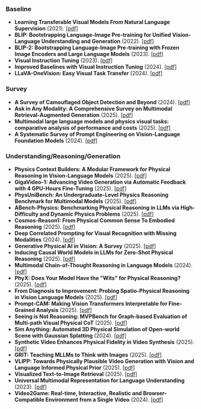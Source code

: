 ### Baseline
- **Learning Transferable Visual Models From Natural Language Supervision** (2021). [[pdf]](https://arxiv.org/abs/2103.00020)
- **BLIP: Bootstrapping Language-Image Pre-training for Unified Vision-Language Understanding and Generation** (2022). [[pdf]](https://arxiv.org/abs/2201.12086)
- **BLIP-2: Bootstrapping Language-Image Pre-training with Frozen Image Encoders and Large Language Models** (2023). [[pdf]](https://arxiv.org/abs/2301.12597)
- **Visual Instruction Tuning** (2023). [[pdf]](https://arxiv.org/abs/2304.08485)
- **Improved Baselines with Visual Instruction Tuning** (2024). [[pdf]](https://arxiv.org/abs/2310.03744)
- **LLaVA-OneVision: Easy Visual Task Transfer** (2024). [[pdf]](https://arxiv.org/abs/2408.03326)
  
### Survey
- **A Survey of Camouflaged Object Detection and Beyond** (2024). [[pdf]](https://arxiv.org/pdf/2408.14562)
- **Ask in Any Modality: A Comprehensive Survey on Multimodal Retrieval-Augmented Generation** (2025). [[pdf]](https://arxiv.org/html/2502.08826v2)
- **Multimodal large language models and physics visual tasks: comparative analysis of performance and costs** (2025). [[pdf]](https://arxiv.org/pdf/2506.19662v1)
- **A Systematic Survey of Prompt Engineering on Vision-Language Foundation Models** (2024). [[pdf]](https://arxiv.org/abs/2307.12980)

### Understanding/Reasoning/Generation
- **Physics Context Builders: A Modular Framework for Physical Reasoning in Vision-Language Models** (2025). [[pdf]](https://arxiv.org/abs/2412.08619)
- **GigaVideo-1: Advancing Video Generation via Automatic Feedback with 4 GPU-Hours Fine-Tuning** (2025). [[pdf]](https://arxiv.org/pdf/2506.10639)
- **PhysUniBench: An Undergraduate-Level Physics Reasoning Benchmark for Multimodal Models** (2025). [[pdf]](https://arxiv.org/abs/2506.17667)
- **ABench-Physics: Benchmarking Physical Reasoning in LLMs via High-Difficulty and Dynamic Physics Problems** (2025). [[pdf]](https://arxiv.org/abs/2507.04766)
- **Cosmos-Reason1: From Physical Common Sense To Embodied Reasoning** (2025). [[pdf]](https://arxiv.org/abs/2503.15558)
- **Deep Correlated Prompting for Visual Recognition with Missing Modalities** (2024). [[pdf]](https://arxiv.org/abs/2410.06558)
- **Generative Physical AI in Vision: A Survey** (2025). [[pdf]](https://arxiv.org/abs/2501.10928)
- **Inducing Causal World Models in LLMs for Zero-Shot Physical Reasoning** (2025). [[pdf]](https://arxiv.org/abs/2507.19855)
- **Multimodal Chain-of-Thought Reasoning in Language Models** (2024). [[pdf]](https://arxiv.org/abs/2302.00923)
- **PhyX: Does Your Model Have the "Wits" for Physical Reasoning?** (2025). [[pdf]](https://arxiv.org/abs/2505.15929)
- **From Diagnosis to Improvement: Probing Spatio-Physical Reasoning in Vision Language Models** (2025). [[pdf]](https://arxiv.org/abs/2508.10770)
- **Prompt-CAM: Making Vision Transformers Interpretable for Fine-Grained Analysis** (2025). [[pdf]](https://arxiv.org/abs/2501.09333)
- **Seeing is Not Reasoning: MVPBench for Graph-based Evaluation of Multi-path Visual Physical CoT** (2025). [[pdf]](https://arxiv.org/abs/2505.24182)
- **Sim Anything: Automated 3D Physical Simulation of Open-world Scene with Gaussian Splatting** (2024). [[pdf]](https://arxiv.org/html/2411.12789v1)
- **Synthetic Video Enhances Physical Fidelity in Video Synthesis** (2025). [[pdf]](https://arxiv.org/abs/2503.20822)
- **GRIT: Teaching MLLMs to Think with Images** (2025). [[pdf]](https://arxiv.org/abs/2505.15879)
- **VLIPP: Towards Physically Plausible Video Generation with Vision and Language Informed Physical Prior** (2025). [[pdf]](https://arxiv.org/abs/2503.23368)
- **Visualized Text-to-Image Retrieval** (2025). [[pdf]](https://arxiv.org/abs/2505.20291)
- **Universal Multimodal Representation for Language Understanding** (2023). [[pdf]](https://arxiv.org/abs/2301.03344)
- **Video2Game: Real-time, Interactive, Realistic and Browser-Compatible Environment from a Single Video** (2024). [[pdf]](https://arxiv.org/abs/2404.09833)

